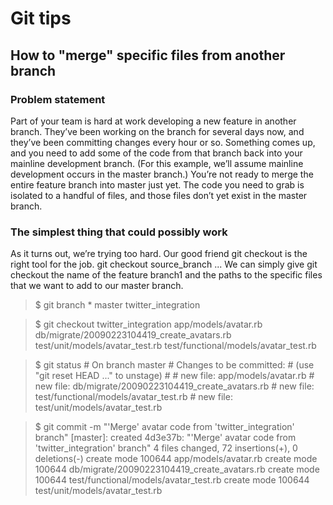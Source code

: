 # Git tips
## How to "merge" specific files from another branch
### Problem statement
Part of your team is hard at work developing a new feature in another branch. They’ve been working on the branch for several days now, and they’ve been committing changes every hour or so. Something comes up, and you need to add some of the code from that branch back into your mainline development branch. (For this example, we’ll assume mainline development occurs in the master branch.) You’re not ready to merge the entire feature branch into master just yet. The code you need to grab is isolated to a handful of files, and those files don’t yet exist in the master branch.
### The simplest thing that could possibly work
As it turns out, we’re trying too hard. Our good friend git checkout is the right tool for the job.
git checkout source_branch <paths>...
We can simply give git checkout the name of the feature branch1 and the paths to the specific files that we want to add to our master branch.
>$ git branch
 \* master
  twitter_integration

>$ git checkout twitter_integration app/models/avatar.rb db/migrate/20090223104419_create_avatars.rb test/unit/models/avatar_test.rb test/functional/models/avatar_test.rb

>$ git status
\# On branch master
\# Changes to be committed:
\#   (use "git reset HEAD <file>..." to unstage)
\#
\#	new file:   app/models/avatar.rb
\#	new file:   db/migrate/20090223104419_create_avatars.rb
\#	new file:   test/functional/models/avatar_test.rb
\#	new file:   test/unit/models/avatar_test.rb

>$ git commit -m "'Merge' avatar code from 'twitter_integration' branch"
[master]: created 4d3e37b: "'Merge' avatar code from 'twitter_integration' branch"
4 files changed, 72 insertions(+), 0 deletions(-)
create mode 100644 app/models/avatar.rb
create mode 100644 db/migrate/20090223104419_create_avatars.rb
create mode 100644 test/functional/models/avatar_test.rb
create mode 100644 test/unit/models/avatar_test.rb

